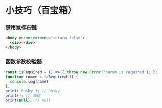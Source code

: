 # 小技巧（百宝箱）

### 禁用鼠标右键
```html
<body oncontextmenu="return false">
  <div></div>
</body>
```

### 函数参数校验器
```js
const isRequired = () => { throw new Error('param is required'); };
function (name = isRequired()) {
  console.log(name)
};
print('husky'); // husky
print(); // 报错
print(null); // null
```
